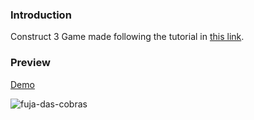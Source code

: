 ### Introduction

Construct 3 Game made following the tutorial in [this link](https://www.youtube.com/watch?v=j4GbYirRGDc "this link").


### Preview

[Demo](https://fuja-das-cobras.herokuapp.com/)

![fuja-das-cobras](https://user-images.githubusercontent.com/11440704/125350254-e5e92b00-e334-11eb-8223-48f295b76036.gif)

